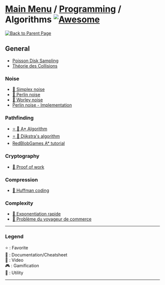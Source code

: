 # [Main Menu](../../README.md) / [Programming](../README.md) / Algorithms [![Awesome](https://awesome.re/badge-flat.svg)](https://awesome.re)

[![Back to Parent Page](https://img.shields.io/badge/-Back_to_Parent_Page-blue?style=for-the-badge)](../README.md)

## General
- [Poisson Disk Sampling](http://devmag.org.za/2009/05/03/poisson-disk-sampling/)
- [Théorie des Collisions](https://jeux.developpez.com/tutoriels/theorie-des-collisions/)

### Noise
- [:book: Simplex noise](https://en.wikipedia.org/wiki/Simplex_noise)
- [:book: Perlin noise](https://en.wikipedia.org/wiki/Perlin_noise)
- [:book: Worley noise](https://en.wikipedia.org/wiki/Worley_noise)
- [Perlin noise - Implementation](https://mrl.cs.nyu.edu/~perlin/noise/)

### Pathfinding
- [:star: :book: A* Algorithm](https://en.wikipedia.org/wiki/A*_search_algorithm)
- [:star: :book: Dijkstra's algorithm](https://en.wikipedia.org/wiki/Dijkstra's_algorithm)
- [RedBlobGames A* tutorial](https://www.redblobgames.com/pathfinding/a-star/introduction.html)

### Cryptography
- [:book: Proof of work](https://en.wikipedia.org/wiki/Proof_of_work)

### Compression
- [:book: Huffman coding](https://en.wikipedia.org/wiki/Huffman_coding)

### Complexity
- [:book: Exponentiation rapide](https://fr.wikipedia.org/wiki/Exponentiation_rapide)
- [:book: Problème du voyageur de commerce](https://fr.wikipedia.org/wiki/Problème_du_voyageur_de_commerce)

---

### Legend
:star: : Favorite\
:book: : Documentation/Cheatsheet\
:movie_camera: : Video\
:video_game: : Gamification\
:wrench: : Utility

---
